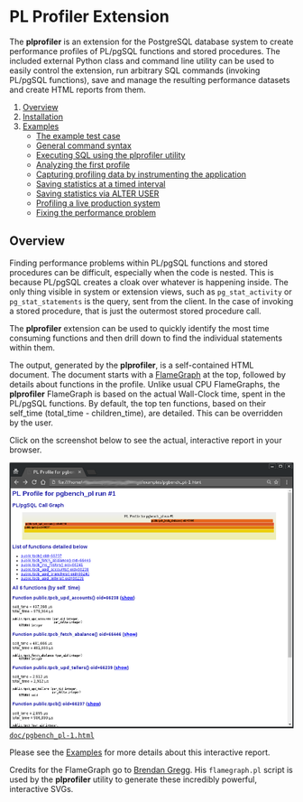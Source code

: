PL Profiler Extension
=====================

The **plprofiler** is an extension for the PostgreSQL database system to create performance profiles of PL/pgSQL functions and stored procedures. The included external Python class and command line utility can be used to easily control the extension, run arbitrary SQL commands (invoking PL/pgSQL functions), save and manage the resulting performance datasets and create HTML reports from them.

1. [Overview](#markdown-header-overview)
2. [Installation](doc/installation.md)
3. [Examples](doc/examples.md)
    * [The example test case](doc/examples.md#markdown-header-the-example-test-case)
    * [General command syntax](doc/examples.md#markdown-header-general-command-syntax)
	* [Executing SQL using the plprofiler utility](doc/examples.md#markdown-header-executing-sql-using-the-plprofiler-utility)
	* [Analyzing the first profile](doc/examples.md#markdown-header-analyzing-the-first-profile)
	* [Capturing profiling data by instrumenting the application](doc/examples.md#capturing-profiling-data-by-instrumenting-the-application)
	* [Saving statistics at a timed interval](doc/examples.md#saving-statistics-at-a-timed-interval)
	* [Saving statistics via ALTER USER](doc/examples.md#saving-statistics-via-alter-user)
	* [Profiling a live production system](doc/examples.md#profiling-a-live-production-system)
	* [Fixing the performance problem](doc/examples.md#fixing-the-performance-problem)

Overview
--------

Finding performance problems within PL/pgSQL functions and stored procedures can be difficult, especially when the code is nested. This is because PL/pgSQL creates a cloak over whatever is happening inside. The only thing visible in system or extension views, such as `pg_stat_activity` or `pg_stat_statements` is the query, sent from the client. In the case of invoking a stored procedure, that is just the outermost stored procedure call. 

The **plprofiler** extension can be used to quickly identify the most time consuming functions and then drill down to find the individual statements within them.

The output, generated by the **plprofiler**, is a self-contained HTML document. The document starts with a [FlameGraph](http://www.brendangregg.com/FlameGraphs/cpuflamegraphs.html) at the top, followed by details about functions in the profile. Unlike usual CPU FlameGraphs, the **plprofiler** FlameGraph is based on the actual Wall-Clock time, spent in the PL/pgSQL functions. By default, the top ten functions, based on their self_time (total_time - children_time), are detailed. This can be overridden by the user.

Click on the screenshot below to see the actual, interactive report in your browser.

[ ![ Example report ](doc/images/pgbench_pl-1.png) ](http://wi3ck.info/plprofiler/doc/pgbench_pl-1.html)
[`doc/pgbench_pl-1.html`](http://wi3ck.info/plprofiler/doc/pgbench_pl-1.html)

Please see the [Examples](doc/examples.md) for more details about this interactive report.

Credits for the FlameGraph go to [Brendan Gregg](http://www.brendangregg.com/). His `flamegraph.pl` script is used by the **plprofiler** utility to generate these incredibly powerful, interactive SVGs.

